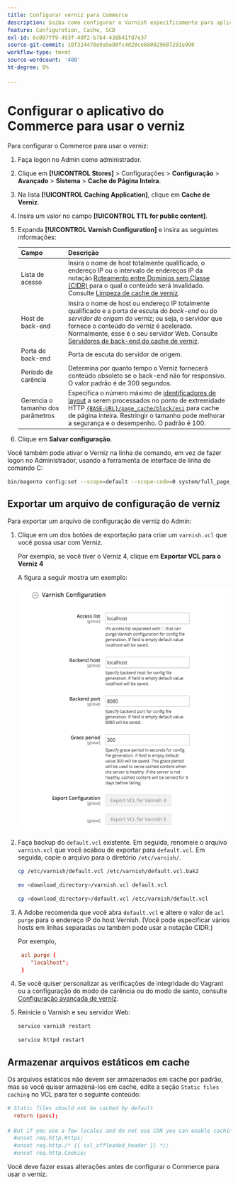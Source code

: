 ```yaml
---
title: Configurar verniz para Commerce
description: Saiba como configurar o Varnish especificamente para aplicativos Adobe Commerce. Descubra as técnicas de gerenciamento e atualizações de arquivos de configuração.
feature: Configuration, Cache, SCD
exl-id: 6c007ff9-493f-4df2-b7b4-438b41fd7e37
source-git-commit: 10f324478e9a5e80fc4d28ce680929687291e990
workflow-type: tm+mt
source-wordcount: '400'
ht-degree: 0%

---
```


# Configurar o aplicativo do Commerce para usar o verniz

Para configurar o Commerce para usar o verniz:

1. Faça logon no Admin como administrador.
1. Clique em **[!UICONTROL Stores]** > Configurações > **Configuração** > **Avançado** > **Sistema** > **Cache de Página Inteira**.
1. Na lista **[!UICONTROL Caching Application]**, clique em **Cache de Verniz**.
1. Insira um valor no campo **[!UICONTROL TTL for public content]**.
1. Expanda **[!UICONTROL Varnish Configuration]** e insira as seguintes informações:

   | Campo | Descrição |
   | ----- | ----------- |
   | Lista de acesso | Insira o nome de host totalmente qualificado, o endereço IP ou o intervalo de endereços IP da notação [Roteamento entre Domínios sem Classe (CIDR)](https://www.digitalocean.com/community/tutorials/understanding-ip-addresses-subnets-and-cidr-notation-for-networking) para o qual o conteúdo será invalidado. Consulte [Limpeza de cache de verniz](https://varnish-cache.org/docs/3.0/tutorial/purging.html). |
   | Host de back-end | Insira o nome de host ou endereço IP totalmente qualificado e a porta de escuta do _back-end_ ou do _servidor de origem_ do verniz; ou seja, o servidor que fornece o conteúdo do verniz é acelerado. Normalmente, esse é o seu servidor Web. Consulte [Servidores de back-end do cache de verniz](https://www.varnish-cache.org/docs/trunk/users-guide/vcl-backends.html). |
   | Porta de back-end | Porta de escuta do servidor de origem. |
   | Período de carência | Determina por quanto tempo o Verniz fornecerá conteúdo obsoleto se o back-end não for responsivo. O valor padrão é de 300 segundos. |
   | Gerencia o tamanho dos parâmetros | Especifica o número máximo de [identificadores de layout](https://developer.adobe.com/commerce/frontend-core/guide/layouts/#layout-handles) a serem processados no ponto de extremidade HTTP [`{BASE-URL}/page_cache/block/esi`](use-varnish-esi.md) para cache de página inteira. Restringir o tamanho pode melhorar a segurança e o desempenho. O padrão é 100. |

1. Clique em **Salvar configuração**.

Você também pode ativar o Verniz na linha de comando, em vez de fazer logon no Administrador, usando a ferramenta de interface de linha de comando C:

```bash
bin/magento config:set --scope=default --scope-code=0 system/full_page_cache/caching_application 2
```

## Exportar um arquivo de configuração de verniz

Para exportar um arquivo de configuração de verniz do Admin:

1. Clique em um dos botões de exportação para criar um `varnish.vcl` que você possa usar com Verniz.

   Por exemplo, se você tiver o Verniz 4, clique em **Exportar VCL para o Verniz 4**

   A figura a seguir mostra um exemplo:

   ![Configurar o Commerce para usar o verniz no Administrador](../../assets/configuration/varnish-admin-22.png)

1. Faça backup do `default.vcl` existente. Em seguida, renomeie o arquivo `varnish.vcl` que você acabou de exportar para `default.vcl`. Em seguida, copie o arquivo para o diretório `/etc/varnish/`.

   ```bash
   cp /etc/varnish/default.vcl /etc/varnish/default.vcl.bak2
   ```

   ```bash
   mv <download_directory>/varnish.vcl default.vcl
   ```

   ```bash
   cp <download_directory>/default.vcl /etc/varnish/default.vcl
   ```

1. A Adobe recomenda que você abra `default.vcl` e altere o valor de `acl purge` para o endereço IP do host Vernish. (Você pode especificar vários hosts em linhas separadas ou também pode usar a notação CIDR.)

   Por exemplo,

   ```conf
    acl purge {
       "localhost";
    }
   ```

1. Se você quiser personalizar as verificações de integridade do Vagrant ou a configuração do modo de carência ou do modo de santo, consulte [Configuração avançada de verniz](config-varnish-advanced.md).

1. Reinicie o Varnish e seu servidor Web:

   ```bash
   service varnish restart
   ```

   ```bash
   service httpd restart
   ```

## Armazenar arquivos estáticos em cache

Os arquivos estáticos não devem ser armazenados em cache por padrão, mas se você quiser armazená-los em cache, edite a seção `Static files caching` no VCL para ter o seguinte conteúdo:

```conf
# Static files should not be cached by default
  return (pass);

# But if you use a few locales and do not use CDN you can enable caching static files by commenting previous line (#return (pass);) and uncommenting next 3 lines
  #unset req.http.Https;
  #unset req.http./* {{ ssl_offloaded_header }} */;
  #unset req.http.Cookie;
```

Você deve fazer essas alterações antes de configurar o Commerce para usar o verniz.
